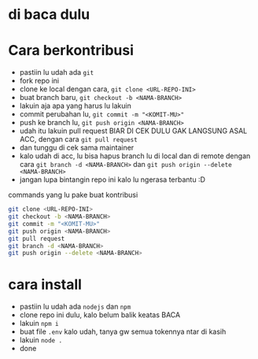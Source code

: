 # di baca dulu

# Cara berkontribusi

- pastiin lu udah ada `git`
- fork repo ini
- clone ke local dengan cara, `git clone <URL-REPO-INI>`
- buat branch baru, `git checkout -b <NAMA-BRANCH>`
- lakuin aja apa yang harus lu lakuin
- commit perubahan lu, `git commit -m "<KOMIT-MU>"`
- push ke branch lu, `git push origin <NAMA-BRANCH>`
- udah itu lakuin pull request BIAR DI CEK DULU GAK LANGSUNG ASAL ACC, dengan cara `git pull request`
- dan tunggu di cek sama maintainer
- kalo udah di acc, lu bisa hapus branch lu di local dan di remote dengan cara `git branch -d <NAMA-BRANCH>` dan `git push origin --delete <NAMA-BRANCH>`
- jangan lupa bintangin repo ini kalo lu ngerasa terbantu :D

commands yang lu pake buat kontribusi

```bash
git clone <URL-REPO-INI>
git checkout -b <NAMA-BRANCH>
git commit -m "<KOMIT-MU>"
git push origin <NAMA-BRANCH>
git pull request
git branch -d <NAMA-BRANCH>
git push origin --delete <NAMA-BRANCH>
```

# cara install

- pastiin lu udah ada `nodejs` dan `npm`
- clone repo ini dulu, kalo belum balik keatas BACA
- lakuin `npm i`
- buat file `.env` kalo udah, tanya gw semua tokennya ntar di kasih
- lakuin `node .`
- done
